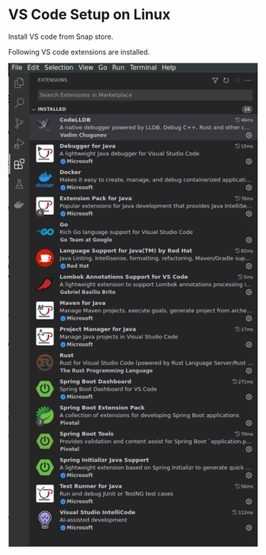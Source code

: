 # VS Code Setup on Linux

Install VS code from Snap store.

Following VS code extensions are installed.

![Untitled](VS%20Code%20Setup%20on%20Linux%20e92fb84f2c914205bb007c42a40d0d98/Untitled.png)